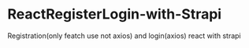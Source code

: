 # ReactRegisterLogin-with-Strapi
Registration(only featch use not axios) and login(axios) react with strapi
